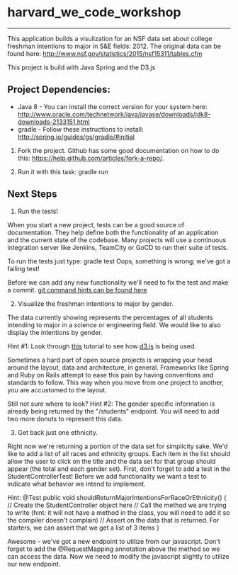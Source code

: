 # harvard_we_code_workshop
-----------

This application builds a visulization for an NSF data set about college freshman intentions to major in S&E fields: 2012.
The original data can be found here: http://www.nsf.gov/statistics/2015/nsf15311/tables.cfm

This project is build with Java Spring and the D3.js


Project Dependencies:
-----------
- Java 8 - You can install the correct version for your system here: http://www.oracle.com/technetwork/java/javase/downloads/jdk8-downloads-2133151.html
- gradle - Follow these instructions to install: http://spring.io/guides/gs/gradle/#initial

1. Fork the project. Github has some good documentation on how to do this: https://help.github.com/articles/fork-a-repo/.

2. Run it with this task: gradle run


Next Steps
-----------

1. Run the tests!

When you start a new project, tests can be a good source of documentation. They help define both the functionality of an application and the current state of the codebase.
Many projects will use a continuous integration server like Jenkins, TeamCity or GoCD to run their suite of tests.

  To run the tests just type: gradle test
  Oops, something is wrong; we've got a failing test!

Before we can add any new functionality we'll need to fix the test and make a commit. [git command hints can be found here](http://gitref.org/)

2. Visualize the freshman intentions to major by gender.

The data currently showing represents the percentages of all students intending to major in a science or engineering field. We would like to also display the intentions by gender.

  Hint #1: Look through [this](http://bl.ocks.org/mbostock/3888852) tutorial to see how [d3.js](d3js.org) is being used.

Sometimes a hard part of open source projects is wrapping your head around the layout, data and architecture, in general. Frameworks like Spring and Ruby on Rails attempt to ease this pain
by having conventions and standards to follow. This way when you move from one project to another, you are accustomed to the layout.

  Still not sure where to look?
  Hint #2: The gender specific information is already being returned by the "/students" endpoint. You will need to add two more donuts to represent this data.

3. Get back just one ethnicity.

Right now we're returning a portion of the data set for simplicity sake. We'd like to add a list of all races and ethnicity groups. Each item in the list should allow the user to click on
the title and the data set for that group should appear (the total and each gender set). First, don't forget to add a test in the StudentControllerTest! Before we add functionality we want a test to indicate what behavior we intend to implement.

  Hint:
    @Test
    public void shouldReturnMajorIntentionsForRaceOrEthnicity() {
      // Create the StudentController object here
      // Call the method we are trying to write (hint: it will not have a method in the class, you will need to add it so the compiler doesn't complain)
      // Assert on the data that is returned. For starters, we can assert that we get a list of 3 items
    }

Awesome - we've got a new endpoint to utilize from our javascript. Don't forget to add the @RequestMapping annotation above the method so we can access the data.
Now we need to modify the javascript slightly to utilize our new endpoint.